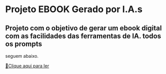 # Projeto EBOOK Gerado por I.A.s

## Projeto com o objetivo de gerar um ebook digital com as facilidades das ferramentas de IA. todos os prompts
seguem abaixo.

<a href="https://github.com/lilianetsukamoto/prompts-recipe-to-create-a-ebook/blob/main/output/Ebook%20Caminho%20para%20o%20Bem-estar.pdf" title="View PDF now"> 📕Clique aqui para ler</a>
